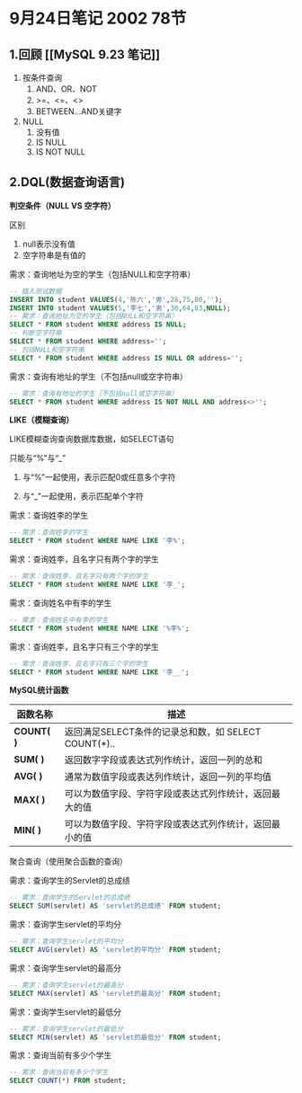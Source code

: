 # 9月24日笔记 2002 78节

## 1.回顾 [[MySQL 9.23 笔记]]

1. 按条件查询
   1. AND、OR、NOT
   2. \>=、<=、<>
   3. BETWEEN...AND关键字
2. NULL
   1. 没有值
   2. IS NULL
   3. IS NOT NULL

## 2.DQL(数据查询语言)

**判空条件（NULL VS 空字符）**

区别

1. null表示没有值
2. 空字符串是有值的

需求：查询地址为空的学生（包括NULL和空字符串）

```sql
-- 插入测试数据
INSERT INTO student VALUES(4,'陈六','男',28,75,80,'');
INSERT INTO student VALUES(5,'李七','男',30,64,83,NULL);
-- 需求：查询地址为空的学生（包括NULL和空字符串）
SELECT * FROM student WHERE address IS NULL;
-- 判断空字符串
SELECT * FROM student WHERE address='';
-- 包括NULL和空字符串
SELECT * FROM student WHERE address IS NULL OR address='';
```

需求：查询有地址的学生（不包括null或空字符串）

```sql
-- 需求：查询有地址的学生（不包括null或空字符串）
SELECT * FROM student WHERE address IS NOT NULL AND address<>'';
```

**LIKE（模糊查询）**

LIKE模糊查询查询数据库数据，如SELECT语句

只能与“%”与“_”

1. 与“%”一起使用，表示匹配0或任意多个字符

2. 与“_”一起使用，表示匹配单个字符

需求：查询姓李的学生

```sql
-- 需求：查询姓李的学生
SELECT * FROM student WHERE NAME LIKE '李%';
```

需求：查询姓李，且名字只有两个字的学生

```sql
-- 需求：查询姓李，且名字只有两个字的学生
SELECT * FROM student WHERE NAME LIKE '李_';
```

需求：查询姓名中有李的学生

```sql
-- 需求：查询姓名中有李的学生
SELECT * FROM student WHERE NAME LIKE '%李%';
```

需求：查询姓李，且名字只有三个字的学生

```sql
-- 需求：查询姓李，且名字只有三个字的学生
SELECT * FROM student WHERE NAME LIKE '李__';
```

**MySQL统计函数**

| **函数名称**   | **描述**                                               |
| -------------- | ------------------------------------------------------ |
| **COUNT( )**   | 返回满足SELECT条件的记录总和数，如 SELECT COUNT(*)..   |
| **SUM( )**     | 返回数字字段或表达式列作统计，返回一列的总和           |
| **AVG(** **)** | 通常为数值字段或表达列作统计，返回一列的平均值         |
| **MAX( )**     | 可以为数值字段、字符字段或表达式列作统计，返回最大的值 |
| **MIN( )**     | 可以为数值字段、字符字段或表达式列作统计，返回最小的值 |

聚合查询（使用聚合函数的查询）

需求：查询学生的Servlet的总成绩

```sql
-- 需求：查询学生的Servlet的总成绩
SELECT SUM(servlet) AS 'servlet的总成绩' FROM student;
```

需求：查询学生servlet的平均分

```sql
-- 需求：查询学生servlet的平均分
SELECT AVG(servlet) AS 'servlet的平均分' FROM student;
```

需求：查询学生servlet的最高分

```sql
-- 需求：查询学生servlet的最高分
SELECT MAX(servlet) AS 'servlet的最高分' FROM student;
```

需求：查询学生servlet的最低分

```sql
-- 需求：查询学生servlet的最低分
SELECT MIN(servlet) AS 'servlet的最低分' FROM student;
```

需求：查询当前有多少个学生

```sql
-- 需求：查询当前有多少个学生
SELECT COUNT(*) FROM student;
```



